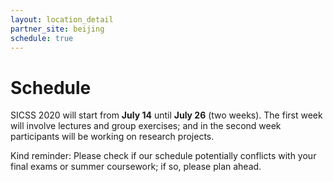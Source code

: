 ```yaml
---
layout: location_detail
partner_site: beijing
schedule: true
---
```



# Schedule

SICSS 2020 will start from **July 14** until **July 26** (two weeks). The first week will involve lectures and group exercises; and in the second week participants will be working on research projects.

Kind reminder: Please check if our schedule potentially conflicts with your final exams or summer coursework; if so, please plan ahead.
